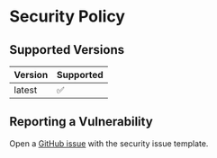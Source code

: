 # Security Policy

## Supported Versions

| Version | Supported          |
| ------- | ------------------ |
| latest   | :white_check_mark: |

## Reporting a Vulnerability

Open a [GitHub issue](https://github.com/natron-io/post-requester/issues/new) with the security issue template.